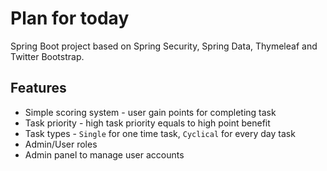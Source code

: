 Plan for today
===============

Spring Boot project based on Spring Security, Spring Data, Thymeleaf and Twitter Bootstrap.

Features
--------
- Simple scoring system - user gain points for completing task
- Task priority - high task priority equals to high point benefit
- Task types - `Single` for one time task, `Cyclical` for every day task
- Admin/User roles
- Admin panel to manage user accounts
